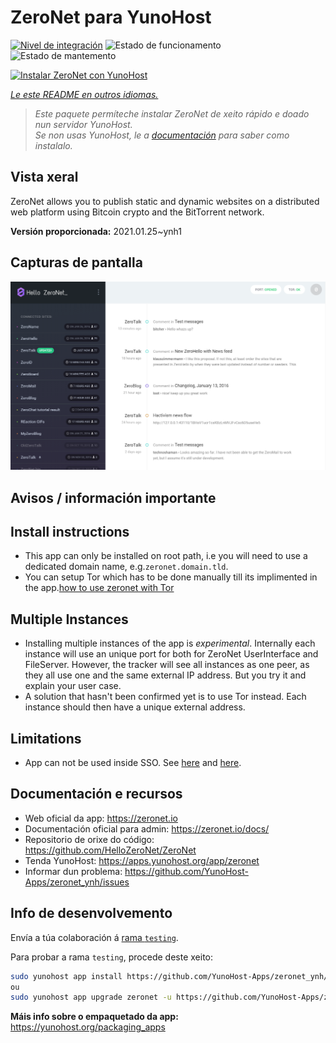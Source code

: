 <!--
NOTA: Este README foi creado automáticamente por <https://github.com/YunoHost/apps/tree/master/tools/readme_generator>
NON debe editarse manualmente.
-->

# ZeroNet para YunoHost

[![Nivel de integración](https://dash.yunohost.org/integration/zeronet.svg)](https://dash.yunohost.org/appci/app/zeronet) ![Estado de funcionamento](https://ci-apps.yunohost.org/ci/badges/zeronet.status.svg) ![Estado de mantemento](https://ci-apps.yunohost.org/ci/badges/zeronet.maintain.svg)

[![Instalar ZeroNet con YunoHost](https://install-app.yunohost.org/install-with-yunohost.svg)](https://install-app.yunohost.org/?app=zeronet)

*[Le este README en outros idiomas.](./ALL_README.md)*

> *Este paquete permíteche instalar ZeroNet de xeito rápido e doado nun servidor YunoHost.*  
> *Se non usas YunoHost, le a [documentación](https://yunohost.org/install) para saber como instalalo.*

## Vista xeral

ZeroNet allows you to publish static and dynamic websites on a distributed web platform using Bitcoin crypto and the BitTorrent network.


**Versión proporcionada:** 2021.01.25~ynh1

## Capturas de pantalla

![Captura de pantalla de ZeroNet](./doc/screenshots/screenshot.png)

## Avisos / información importante

## Install instructions
- This app can only be installed on root path, i.e you will need to use a dedicated domain name, e.g.`zeronet.domain.tld`.
- You can setup Tor which has to be done manually till its implimented in the app.[how to use zeronet with Tor](https://zeronet.readthedocs.io/en/latest/faq/#how-to-use-zeronet-with-tor)

## Multiple Instances
- Installing multiple instances of the app is *experimental*. Internally each instance will use an unique port for both for ZeroNet UserInterface and FileServer. However, the tracker will see all instances as one peer, as they all use one and the same external IP address. But you try it and explain your user case.
- A solution that hasn't been confirmed yet is to use Tor instead. Each instance should then have a unique external address.

## Limitations

* App can not be used inside SSO. See [here](https://github.com/HelloZeroNet/ZeroNet/issues/2541) and [here](https://github.com/YunoHost/issues/issues/1580).

## Documentación e recursos

- Web oficial da app: <https://zeronet.io>
- Documentación oficial para admin: <https://zeronet.io/docs/>
- Repositorio de orixe do código: <https://github.com/HelloZeroNet/ZeroNet>
- Tenda YunoHost: <https://apps.yunohost.org/app/zeronet>
- Informar dun problema: <https://github.com/YunoHost-Apps/zeronet_ynh/issues>

## Info de desenvolvemento

Envía a túa colaboración á [rama `testing`](https://github.com/YunoHost-Apps/zeronet_ynh/tree/testing).

Para probar a rama `testing`, procede deste xeito:

```bash
sudo yunohost app install https://github.com/YunoHost-Apps/zeronet_ynh/tree/testing --debug
ou
sudo yunohost app upgrade zeronet -u https://github.com/YunoHost-Apps/zeronet_ynh/tree/testing --debug
```

**Máis info sobre o empaquetado da app:** <https://yunohost.org/packaging_apps>
